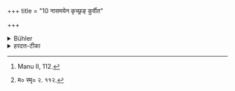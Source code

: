 +++
title = "10 नासमयेन कृच्छ्रङ् कुर्वीत"

+++

<details><summary>Bühler</summary>

10. Without a vow of obedience (a pupil) shall not study (nor a teacher teach) a difficult (new book) with the exception of (the texts called) Triḥsrāvaṇa and Tr.ihsahavacana. [^6] 


[^6]:  Manu II, 112.
</details>

<details><summary>हरदत्त-टीका</summary>

## सूत्रम्
नाऽसमयेन कृच्छं कुर्वीत त्रिःश्रावणं त्रिस्सहवचनमिति परिहाप्य ॥१०॥  
## टिप्पनी
समयः शुश्रूषा, तेन विना कृच्छ्रं दुःखं दुरवधारणं अपूर्वं ग्रन्थं न कुर्वीत । क्रियासामान्यवचनः करोतिरध्ययनेऽध्यापने च वर्तते । समयेन विना शिष्योऽपि कृच्छ्रं ग्रन्थं नाऽधीयीत । आवार्योऽपि नाध्यापयेत् । तथा च मनुः—  
[^४] धर्मार्थौ यत्र न स्यातां शुश्रूषा वापि तद्विधा ।  
न तत्र विद्या वप्तव्या शुभं बीजमिवोषरे' ॥ इति ।   किमविशेषेण ? नेत्याह-त्रिःश्रावणमात्रे त्रिस्सहवचनमिति परिहाप्य वर्जयित्वा । त्रिःश्रावणमात्रे त्रिस्सहवचनमात्रे चान्यतरापेक्षया क्रियमाणे
शुश्रूषा नाऽपेक्ष्या । ततोऽधिके सर्वत्रापेक्ष्यति ॥१०॥  

[^४]: म० स्मृ० २. ११२.
</details>
